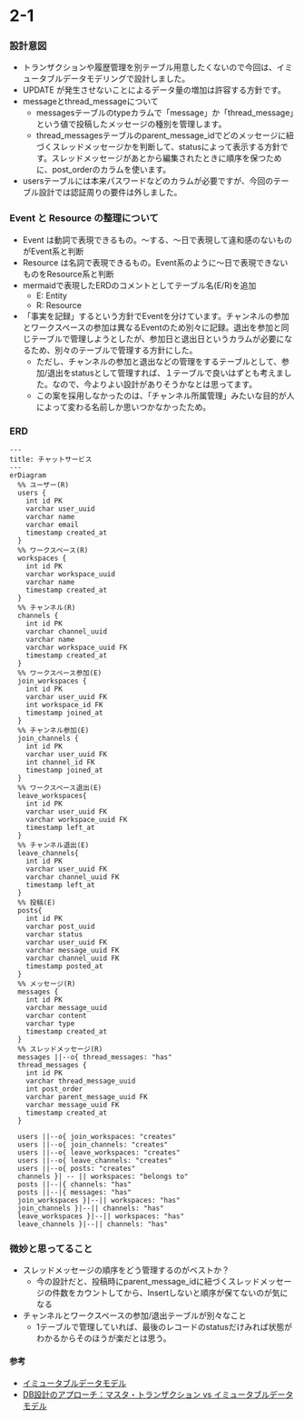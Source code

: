 # 2-1

### 設計意図
- トランザクションや履歴管理を別テーブル用意したくないので今回は、イミュータブルデータモデリングで設計しました。
- UPDATE が発生させないことによるデータ量の増加は許容する方針です。
- messageとthread_messageについて
  - messagesテーブルのtypeカラムで「message」か「thread_message」という値で投稿したメッセージの種別を管理します。
  - thread_messagesテーブルのparent_message_idでどのメッセージに紐づくスレッドメッセージかを判断して、statusによって表示する方針です。スレッドメッセージがあとから編集されたときに順序を保つために、post_orderのカラムを使います。
- usersテーブルには本来パスワードなどのカラムが必要ですが、今回のテーブル設計では認証周りの要件は外しました。

### Event と Resource の整理について
- Event は動詞で表現できるもの。〜する、〜日で表現して違和感のないものがEvent系と判断
- Resource は名詞で表現できるもの。Event系のように〜日で表現できないものをResource系と判断
- mermaidで表現したERDのコメントとしてテーブル名(E/R)を追加
  - E: Entity
  - R: Resource
- 「事実を記録」するという方針でEventを分けています。チャンネルの参加とワークスペースの参加は異なるEventのため別々に記録。退出を参加と同じテーブルで管理しようとしたが、参加日と退出日というカラムが必要になるため、別々のテーブルで管理する方針にした。
  - ただし、チャンネルの参加と退出などの管理をするテーブルとして、参加/退出をstatusとして管理すれば、１テーブルで良いはずとも考えました。なので、今よりよい設計がありそうかなとは思ってます。
  - この案を採用しなかったのは、「チャンネル所属管理」みたいな目的が人によって変わる名前しか思いつかなかったため。

### ERD

```mermaid
---
title: チャットサービス
---
erDiagram
  %% ユーザー(R)
  users {
    int id PK
    varchar user_uuid
    varchar name
    varchar email
    timestamp created_at
  }
  %% ワークスペース(R) 
  workspaces {
    int id PK
    varchar workspace_uuid
    varchar name
    timestamp created_at
  }
  %% チャンネル(R)
  channels {
    int id PK
    varchar channel_uuid
    varchar name
    varchar workspace_uuid FK
    timestamp created_at
  }
  %% ワークスペース参加(E)
  join_workspaces {
    int id PK
    varchar user_uuid FK
    int workspace_id FK
    timestamp joined_at
  }
  %% チャンネル参加(E)
  join_channels {
    int id PK
    varchar user_uuid FK
    int channel_id FK
    timestamp joined_at
  }
  %% ワークスペース退出(E)
  leave_workspaces{
    int id PK
    varchar user_uuid FK
    varchar workspace_uuid FK
    timestamp left_at
  }
  %% チャンネル退出(E)
  leave_channels{
    int id PK
    varchar user_uuid FK
    varchar channel_uuid FK
    timestamp left_at
  }
  %% 投稿(E)
  posts{
    int id PK
    varchar post_uuid
    varchar status
    varchar user_uuid FK
    varchar message_uuid FK
    varchar channel_uuid FK
    timestamp posted_at
  }
  %% メッセージ(R)
  messages {
    int id PK
    varchar message_uuid
    varchar content
    varchar type
    timestamp created_at
  }
  %% スレッドメッセージ(R)
  messages ||--o{ thread_messages: "has"
  thread_messages {
    int id PK
    varchar thread_message_uuid
    int post_order
    varchar parent_message_uuid FK
    varchar message_uuid FK
    timestamp created_at
  }
  
  users ||--o{ join_workspaces: "creates"
  users ||--o{ join_channels: "creates"
  users ||--o{ leave_workspaces: "creates"
  users ||--o{ leave_channels: "creates"
  users ||--o{ posts: "creates"
  channels }| -- || workspaces: "belongs to"
  posts ||--|{ channels: "has"
  posts ||--|{ messages: "has"
  join_workspaces }|--|| workspaces: "has"
  join_channels }|--|| channels: "has"
  leave_workspaces }|--|| workspaces: "has"
  leave_channels }|--|| channels: "has"
```

### 微妙と思ってること
- スレッドメッセージの順序をどう管理するのがベストか？
  - 今の設計だと、投稿時にparent_message_idに紐づくスレッドメッセージの件数をカウントしてから、Insertしないと順序が保てないのが気になる
- チャンネルとワークスペースの参加/退出テーブルが別々なこと
  - 1テーブルで管理していれば、最後のレコードのstatusだけみれば状態がわかるからそのほうが楽だとは思う。

#### 参考
- [イミュータブルデータモデル](https://scrapbox.io/kawasima/%E3%82%A4%E3%83%9F%E3%83%A5%E3%83%BC%E3%82%BF%E3%83%96%E3%83%AB%E3%83%87%E3%83%BC%E3%82%BF%E3%83%A2%E3%83%87%E3%83%AB)
- [DB設計のアプローチ：マスタ・トランザクション vs イミュータブルデータモデル](https://qiita.com/tonbi_attack/items/59439398a4899506de0e)